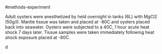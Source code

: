 #methods-experiment

Adult oysters were anesthetized by held overnight in tanks (6L) with MgCl2 (50g/l). Mantle tissue was taken and placed at -80C and oysters placed back into seawater. Oysters were subjected to a 40C, 1 hour acute heat shock 7 days later. Tissue samples were taken immediately following heat shock exposure placed at -80C. 

d